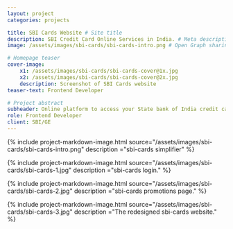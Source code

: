 ```yaml
---
layout: project
categories: projects

title: SBI Cards Website # Site title
description: SBI Credit Card Online Services in India. # Meta description
image: /assets/images/sbi-cards/sbi-cards-intro.png # Open Graph sharing image

# Homepage teaser
cover-image:
    x1: /assets/images/sbi-cards/sbi-cards-cover@1x.jpg
    x2: /assets/images/sbi-cards/sbi-cards-cover@2x.jpg
    description: Screenshot of SBI Cards website
teaser-text: Frontend Developer

# Project abstract
subheader: Online platform to access your State bank of India credit card account. You can generate Balance transfer requests, check card balance and statement etc.
role: Frontend Developer
client: SBI/GE
---
```


{% include project-markdown-image.html source="/assets/images/sbi-cards/sbi-cards-intro.png" description ="sbi-cards simplifier" %}

{% include project-markdown-image.html source="/assets/images/sbi-cards/sbi-cards-1.jpg" description ="sbi-cards login." %}

{% include project-markdown-image.html source="/assets/images/sbi-cards/sbi-cards-2.jpg" description ="sbi-cards promotions page." %}

{% include project-markdown-image.html source="/assets/images/sbi-cards/sbi-cards-3.jpg" description ="The redesigned sbi-cards website." %}
